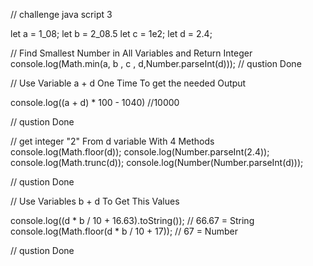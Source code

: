 
// challenge java script 3

let a = 1_08;
let b = 2_08.5
let c = 1e2;
let d = 2.4;



// Find Smallest Number in All Variables and Return Integer
console.log(Math.min(a, b , c , d,Number.parseInt(d)));
// qustion Done

// Use Variable a + d One Time To get the needed Output

console.log((a + d) * 100 - 1040) //10000

// qustion Done



// get integer "2" From d variable With 4 Methods
console.log(Math.floor(d));
console.log(Number.parseInt(2.4));
console.log(Math.trunc(d));
console.log(Number(Number.parseInt(d)));

// qustion Done


// Use Variables b + d To Get This Values

console.log((d * b / 10 + 16.63).toString()); // 66.67 = String
console.log(Math.floor(d * b / 10 + 17)); // 67 = Number

// qustion Done
